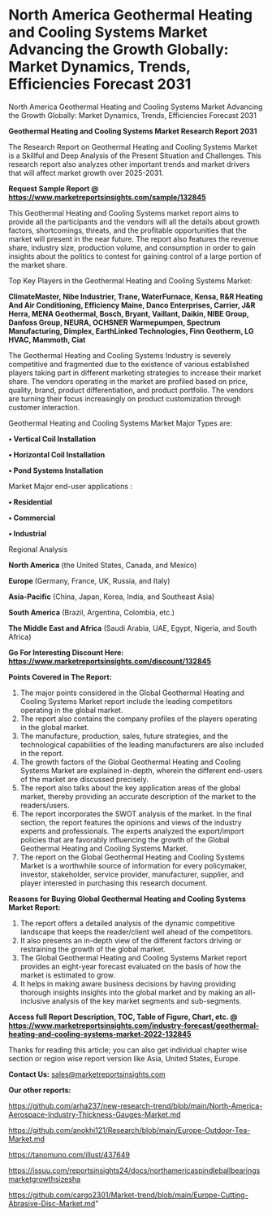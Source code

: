 # North America Geothermal Heating and Cooling Systems Market Advancing the Growth Globally: Market Dynamics, Trends, Efficiencies Forecast 2031
North America Geothermal Heating and Cooling Systems Market Advancing the Growth Globally: Market Dynamics, Trends, Efficiencies Forecast 2031

<strong>Geothermal Heating and Cooling Systems Market Research Report 2031</strong>

The Research Report on Geothermal Heating and Cooling Systems Market is a Skillful and Deep Analysis of the Present Situation and Challenges. This research report also analyzes other important trends and market drivers that will affect market growth over 2025-2031.

<strong>Request Sample Report @ <a href=https://www.marketreportsinsights.com/sample/132845>https://www.marketreportsinsights.com/sample/132845</a></strong>

This Geothermal Heating and Cooling Systems market report aims to provide all the participants and the vendors will all the details about growth factors, shortcomings, threats, and the profitable opportunities that the market will present in the near future. The report also features the revenue share, industry size, production volume, and consumption in order to gain insights about the politics to contest for gaining control of a large portion of the market share.

Top Key Players in the Geothermal Heating and Cooling Systems Market:

<strong>ClimateMaster, Nibe Industrier, Trane, WaterFurnace, Kensa, R&R Heating And Air Conditioning, Efficiency Maine, Danco Enterprises, Carrier, J&R Herra, MENA Geothermal, Bosch, Bryant, Vaillant, Daikin, NIBE Group, Danfoss Group, NEURA, OCHSNER Warmepumpen, Spectrum Manufacturing, Dimplex, EarthLinked Technologies, Finn Geotherm, LG HVAC, Mammoth, Ciat</strong>

The Geothermal Heating and Cooling Systems Industry is severely competitive and fragmented due to the existence of various established players taking part in different marketing strategies to increase their market share. The vendors operating in the market are profiled based on price, quality, brand, product differentiation, and product portfolio. The vendors are turning their focus increasingly on product customization through customer interaction.

Geothermal Heating and Cooling Systems Market Major Types are:

<strong>• Vertical Coil Installation

• Horizontal Coil Installation

• Pond Systems Installation</strong>

Market Major end-user applications :

<strong>• Residential

• Commercial

• Industrial</strong>

Regional Analysis

</u><strong><b>North America</b></strong> (the United States, Canada, and Mexico)

<strong><b>Europe </b></strong>(Germany, France, UK, Russia, and Italy)

<strong><b>Asia-Pacific</b></strong> (China, Japan, Korea, India, and Southeast Asia)

<strong><b>South America</b></strong> (Brazil, Argentina, Colombia, etc.)

<strong><b>The Middle East and Africa</b></strong> (Saudi Arabia, UAE, Egypt, Nigeria, and South Africa)

<strong>Go For Interesting Discount Here: <a href=https://www.marketreportsinsights.com/discount/132845>https://www.marketreportsinsights.com/discount/132845</a></strong>

<strong>Points Covered in The Report:</strong>
<ol>
  <li>The major points considered in the Global Geothermal Heating and Cooling Systems Market report include the leading competitors operating in the global market.</li>
  <li>The report also contains the company profiles of the players operating in the global market.</li>
  <li>The manufacture, production, sales, future strategies, and the technological capabilities of the leading manufacturers are also included in the report.</li>
  <li>The growth factors of the Global Geothermal Heating and Cooling Systems Market are explained in-depth, wherein the different end-users of the market are discussed precisely.</li>
  <li>The report also talks about the key application areas of the global market, thereby providing an accurate description of the market to the readers/users.</li>
  <li>The report incorporates the SWOT analysis of the market. In the final section, the report features the opinions and views of the industry experts and professionals. The experts analyzed the export/import policies that are favorably influencing the growth of the Global Geothermal Heating and Cooling Systems Market.</li>
  <li>The report on the Global Geothermal Heating and Cooling Systems Market is a worthwhile source of information for every policymaker, investor, stakeholder, service provider, manufacturer, supplier, and player interested in purchasing this research document.</li>
</ol>
<strong>Reasons for Buying Global Geothermal Heating and Cooling Systems Market Report:</strong>

<ol>
  <li>The report offers a detailed analysis of the dynamic competitive landscape that keeps the reader/client well ahead of the competitors.</li>
  <li>It also presents an in-depth view of the different factors driving or restraining the growth of the global market.</li>
  <li>The Global Geothermal Heating and Cooling Systems Market report provides an eight-year forecast evaluated on the basis of how the market is estimated to grow.</li>
  <li>It helps in making aware business decisions by having providing thorough insights insights into the global market and by making an all-inclusive analysis of the key market segments and sub-segments.</li>
</ol>
<strong>Access full Report Description, TOC, Table of Figure, Chart, etc. @ <a href=https://www.marketreportsinsights.com/industry-forecast/geothermal-heating-and-cooling-systems-market-2022-132845>https://www.marketreportsinsights.com/industry-forecast/geothermal-heating-and-cooling-systems-market-2022-132845</a></strong>


Thanks for reading this article; you can also get individual chapter wise section or region wise report version like Asia, United States, Europe.

<strong>Contact Us:</strong>
sales@marketreportsinsights.com

<strong>Our other reports:</strong>

<a href=https://github.com/arha237/new-research-trend/blob/main/North-America-Aerospace-Industry-Thickness-Gauges-Market.md>https://github.com/arha237/new-research-trend/blob/main/North-America-Aerospace-Industry-Thickness-Gauges-Market.md</a>

<a href=https://github.com/anokhi121/Research/blob/main/Europe-Outdoor-Tea-Market.md>https://github.com/anokhi121/Research/blob/main/Europe-Outdoor-Tea-Market.md</a>

<a href=https://tanomuno.com/illust/437649>https://tanomuno.com/illust/437649</a>

<a href=https://issuu.com/reportsinsights24/docs/northamericaspindleballbearingsmarketgrowthsizesha>https://issuu.com/reportsinsights24/docs/northamericaspindleballbearingsmarketgrowthsizesha</a>

<a href=https://github.com/cargo2301/Market-trend/blob/main/Europe-Cutting-Abrasive-Disc-Market.md>https://github.com/cargo2301/Market-trend/blob/main/Europe-Cutting-Abrasive-Disc-Market.md</a>"

